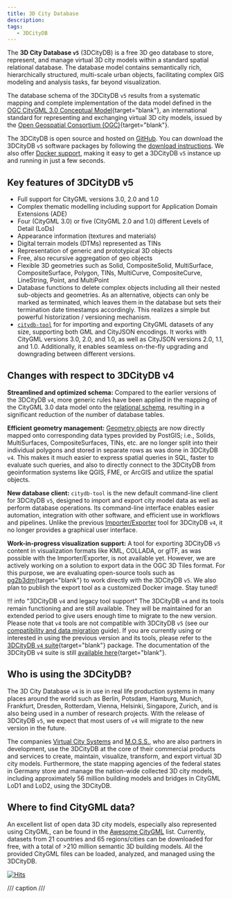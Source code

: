 ```yaml
---
title: 3D City Database
description:
tags:
   - 3DCityDB
---
```


The **3D City Database `v5`** (3DCityDB) is a free 3D geo database to store, represent, and manage
virtual 3D city models within a standard spatial relational database. The database model contains
semantically rich, hierarchically structured, multi-scale urban objects, facilitating complex GIS
modeling and analysis tasks, far beyond visualization.

The database schema of the 3DCityDB `v5` results from a systematic mapping and complete implementation
of the data model defined in the [OGC CityGML 3.0 Conceptual Model](https://www.ogc.org/standard/citygml/){target="blank"},
an international standard for representing and exchanging virtual 3D city models, issued by the
[Open Geospatial Consortium (OGC)](https://www.ogc.org/){target="blank"}.

The 3DCityDB is open source and hosted on [GitHub](https://github.com/3dcitydb). You can download the 3DCityDB `v5`
software packages by following the [download instructions](../download.md). We also offer
[Docker support](../first-steps/docker.md), making it easy to get a 3DCityDB `v5` instance up and running
in just a few seconds.

## Key features of 3DCityDB v5

 - Full support for CityGML versions 3.0, 2.0 and 1.0
 - Complex thematic modelling including support for Application Domain Extensions (ADE)
 - Four (CityGML 3.0) or five (CityGML 2.0 and 1.0) different Levels of Detail (LoDs)
 - Appearance information (textures and materials)
 - Digital terrain models (DTMs) represented as TINs
 - Representation of generic and prototypical 3D objects
 - Free, also recursive aggregation of geo objects
 - Flexible 3D geometries such as Solid, CompositeSolid, MultiSurface, CompositeSurface,
   Polygon, TINs, MultiCurve, CompositeCurve, LineString, Point, and MultiPoint
 - Database functions to delete complex objects including all their nested
   sub-objects and geometries. As an alternative, objects can only be marked as terminated,
   which leaves them in the database but sets their termination date timestamps accordingly.
   This realizes a simple but powerful historization / versioning mechanism. 
- [`citydb-tool`](../citydb-tool/index.md) for for importing and exporting CityGML datasets of any size, supporting both
  GML and CityJSON encodings. It works with CityGML versions 3.0, 2.0, and 1.0, as well as CityJSON versions 2.0, 1.1,
  and 1.0. Additionally, it enables seamless on-the-fly upgrading and downgrading between different versions.

## Changes with respect to 3DCityDB v4

**Streamlined and optimized schema:** Compared to the earlier versions of the 3DCityDB `v4`, more generic rules have been
applied in the mapping of the CityGML 3.0 data model onto the [relational schema](relational-schema.md),
resulting in a significant reduction of the number of database tables.

**Efficient geometry management:** [Geometry objects](geometry-module.md) are now directly mapped onto corresponding
data types provided by PostGIS; i.e., Solids, MultiSurfaces, CompositeSurfaces, TINs, etc. are no longer
split into their individual polygons and stored in separate rows as was done in 3DCityDB `v4`.
This makes it much easier to express spatial queries in SQL, faster to evaluate such queries,
and also to directly connect to the 3DCityDB from geoinformation systems
like QGIS, FME, or ArcGIS and utilize the spatial objects.

**New database client:** `citydb-tool` is the new default command-line client for 3DCityDB `v5`, designed to import and
export city model data as well as perform database operations.  Its command-line interface
enables easier automation, integration with other software, and efficient use in workflows and pipelines.
Unlike the previous [Importer/Exporter](https://github.com/3dcitydb/importer-exporter) tool for 3DCityDB `v4`, it no
longer provides a graphical user interface.

**Work-in-progress visualization support:** A tool for exporting 3DCityDB `v5` content in visualization formats like KML,
COLLADA, or glTF, as was possible with the Importer/Exporter, is not available yet. However, we are actively working on
a solution to export data in the OGC 3D Tiles format. For this purpose, we are
evaluating open-source tools such as [pg2b3dm](https://github.com/Geodan/pg2b3dm){target="blank"}
to work directly with the 3DCityDB `v5`. We also plan to publish the export tool as a customized Docker image.
Stay tuned!

!!! info "3DCityDB `v4` and legacy tool support"
    The 3DCityDB `v4` and its tools remain functioning and are still available. They will be maintained for an extended
    period to give users enough time to migrate to the new version. Please note that `v4` tools are not compatible with
    3DCityDB `v5` (see our [compatibility and data migration](../compatibility.md) guide).
    If you are currently using or interested in using the previous version and its tools, please refer to the
    [3DCityDB `v4` suite](https://github.com/3dcitydb/3dcitydb-suite){target="blank"} package. The documentation
    of the 3DCityDB `v4` suite is still [available here](https://3dcitydb-docs.readthedocs.io/en/latest/){target="blank"}.

## Who is using the 3DCityDB?

The 3D City Database `v4` is in use in real life production systems in many places around the world
such as Berlin, Potsdam, Hamburg, Munich, Frankfurt, Dresden, Rotterdam, Vienna, Helsinki,
Singapore, Zurich, and is also being used in a number of research projects.
With the release of 3DCityDB `v5`, we expect that most users of `v4` will
migrate to the new version in the future.

The companies [Virtual City Systems](../partners/vcs.md) and [M.O.S.S.](../partners/moss.md),
who are also partners in development, use the 3DCityDB at the core of their
commercial products and services to create, maintain, visualize, transform, and export
virtual 3D city models. Furthermore, the state mapping agencies of the federal states in Germany
store and manage the nation-wide collected 3D city models, including approximately 56 million building models
and bridges in CityGML LoD1 and LoD2, using the 3DCityDB.

## Where to find CityGML data?

An excellent list of open data 3D city models, especially also represented using CityGML,
can be found in the [Awesome CityGML](https://github.com/OloOcki/awesome-citygml) list.
Currently, datasets from 21 countries and 65 regions/cities can be downloaded for free,
with a total of >210 million semantic 3D building models. All the provided CityGML files
can be loaded, analyzed, and managed using the 3DCityDB.

[![Hits](https://hits.seeyoufarm.com/api/count/incr/badge.svg?url=https%3A%2F%2F3dcitydb.github.io%2F3dcitydb-mkdocs%2F3dcitydb%2Findex%2F&count_bg=%2379C83D&title_bg=%23555555&icon=&icon_color=%23E7E7E7&title=Visitors&edge_flat=false)](https://hits.seeyoufarm.com/#history)

/// caption
///
